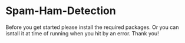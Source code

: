 # Spam-Ham-Detection
Before you get started please install the required packages.
Or you can isntall it at time of running when you hit by an error.
Thank you!
